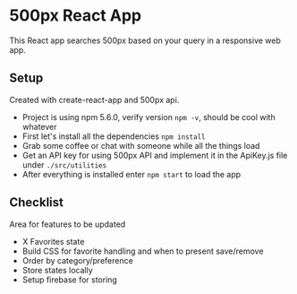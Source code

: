 # 500px React App

This React app searches 500px based on your query in a responsive web app.

## Setup

Created with create-react-app and 500px api.

* Project is using npm 5.6.0, verify version `npm -v`, should be cool with whatever
* First let's install all the dependencies `npm install`
* Grab some coffee or chat with someone while all the things load
* Get an API key for using 500px API and implement it in the ApiKey.js file under `./src/utilities`
* After everything is installed enter `npm start` to load the app

## Checklist

Area for features to be updated

* X Favorites state
* Build CSS for favorite handling and when to present save/remove
* Order by category/preference
* Store states locally
* Setup firebase for storing
